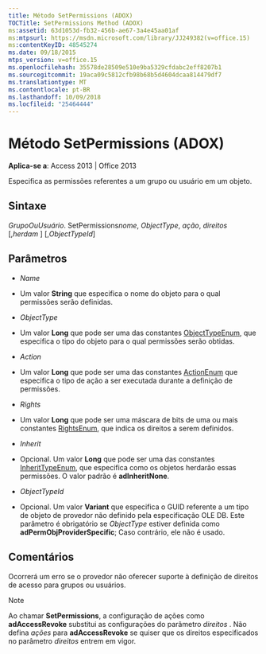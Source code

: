 ```yaml
---
title: Método SetPermissions (ADOX)
TOCTitle: SetPermissions Method (ADOX)
ms:assetid: 63d1053d-fb32-456b-ae67-3a4e45aa01af
ms:mtpsurl: https://msdn.microsoft.com/library/JJ249382(v=office.15)
ms:contentKeyID: 48545274
ms.date: 09/18/2015
mtps_version: v=office.15
ms.openlocfilehash: 35578de28509e510e9ba5329cfdabc2eff8207b1
ms.sourcegitcommit: 19aca09c5812cfb98b68b5d4604dcaa814479df7
ms.translationtype: MT
ms.contentlocale: pt-BR
ms.lasthandoff: 10/09/2018
ms.locfileid: "25464444"
---
```

# <a name="setpermissions-method-adox"></a>Método SetPermissions (ADOX)


**Aplica-se a**: Access 2013 | Office 2013



Especifica as permissões referentes a um grupo ou usuário em um objeto.

## <a name="syntax"></a>Sintaxe

*GrupoOuUsuário*. SetPermissions*nome*, *ObjectType*, *ação*, *direitos* \[,*herdam* \] \[,*ObjectTypeId*\]

## <a name="parameters"></a>Parâmetros

  - *Name*

  - Um valor **String** que especifica o nome do objeto para o qual permissões serão definidas.

  - *ObjectType*

  - Um valor **Long** que pode ser uma das constantes [ObjectTypeEnum](objecttypeenum.md), que especifica o tipo do objeto para o qual permissões serão obtidas.

  - *Action*

  - Um valor **Long** que pode ser uma das constantes [ActionEnum](actionenum.md) que especifica o tipo de ação a ser executada durante a definição de permissões.

  - *Rights*

  - Um valor **Long** que pode ser uma máscara de bits de uma ou mais constantes [RightsEnum](rightsenum.md), que indica os direitos a serem definidos.

  - *Inherit*

  - Opcional. Um valor **Long** que pode ser uma das constantes [InheritTypeEnum](inherittypeenum.md), que especifica como os objetos herdarão essas permissões. O valor padrão é **adInheritNone**.

  - *ObjectTypeId*

  - Opcional. Um valor **Variant** que especifica o GUID referente a um tipo de objeto de provedor não definido pela especificação OLE DB. Este parâmetro é obrigatório se *ObjectType* estiver definida como **adPermObjProviderSpecific**; Caso contrário, ele não é usado.

## <a name="remarks"></a>Comentários

Ocorrerá um erro se o provedor não oferecer suporte à definição de direitos de acesso para grupos ou usuários.


> [!NOTE]
> <P>Ao chamar <STRONG>SetPermissions</STRONG>, a configuração de ações como <STRONG>adAccessRevoke</STRONG> substitui as configurações do parâmetro <EM>direitos</EM> . Não defina <EM>ações</EM> para <STRONG>adAccessRevoke</STRONG> se quiser que os direitos especificados no parâmetro <EM>direitos</EM> entrem em vigor.</P>


